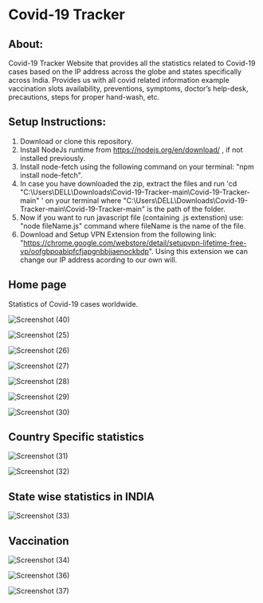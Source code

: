 # Covid-19 Tracker

## About:

Covid-19 Tracker Website that provides all the statistics related to Covid-19 cases based on the IP address across the globe and states specifically across India. Provides us with all covid related information example vaccination slots availability, preventions, symptoms, doctor’s help-desk, precautions, steps for proper hand-wash, etc.
 
## Setup Instructions:

1. Download or clone this repository.
2. Install NodeJs runtime from https://nodejs.org/en/download/ , if not installed previously.
3. Install node-fetch using the following command on your terminal: "npm install node-fetch".
4. In case you have downloaded the zip, extract the files and run 'cd "C:\Users\DELL\Downloads\Covid-19-Tracker-main\Covid-19-Tracker-main" ' on your terminal where "C:\Users\DELL\Downloads\Covid-19-Tracker-main\Covid-19-Tracker-main" is the path of the folder.
5. Now if you want to run javascript file (containing .js extenstion) use: "node fileName.js" command where fileName is the name of the file.
6. Download and Setup VPN Extension from the following link: "https://chrome.google.com/webstore/detail/setupvpn-lifetime-free-vp/oofgbpoabipfcfjapgnbbjjaenockbdp". Using this extension we can change our IP address acording to our own will.


## Home page

Statistics of Covid-19 cases worldwide.


![Screenshot (40)](https://user-images.githubusercontent.com/63581415/150397484-1ea05766-0981-488f-b5f9-68df6e7b7606.png)

![Screenshot (25)](https://user-images.githubusercontent.com/63581415/150397565-1581264e-7139-47a5-b2ec-a2321a1988eb.png)

![Screenshot (26)](https://user-images.githubusercontent.com/63581415/150397848-fa75d765-cc29-43ba-8621-48f8cad96fde.png)

![Screenshot (27)](https://user-images.githubusercontent.com/63581415/150397857-4f72e752-b07e-463c-9cb7-f805f5546339.png)

![Screenshot (28)](https://user-images.githubusercontent.com/63581415/150397872-bb9176a4-df3a-4db7-ae6d-2557c099e054.png)

![Screenshot (29)](https://user-images.githubusercontent.com/63581415/150397887-f1290d64-c81e-4bc6-b320-02921ac2aa4b.png)

![Screenshot (30)](https://user-images.githubusercontent.com/63581415/150397907-da712449-df37-43b2-8d1b-87fef508b76c.png)


## Country Specific statistics


![Screenshot (31)](https://user-images.githubusercontent.com/63581415/150398033-661e7bde-dc21-4ab0-87e0-798cbb5f7f16.png)

![Screenshot (32)](https://user-images.githubusercontent.com/63581415/150398223-237dd29d-3ec6-4d0f-b699-0971bf8ab6ac.png)


## State wise statistics in INDIA 


![Screenshot (33)](https://user-images.githubusercontent.com/63581415/150398339-90a90df3-bf03-4e3a-83bb-7957fbb09fb3.png)


## Vaccination 


![Screenshot (34)](https://user-images.githubusercontent.com/63581415/150398392-f7d0616d-72a1-4bae-87fd-9c5418e90dd4.png)

![Screenshot (36)](https://user-images.githubusercontent.com/63581415/150398400-703d18bb-34b5-43ea-8da9-224de425462b.png)

![Screenshot (37)](https://user-images.githubusercontent.com/63581415/150398415-b912913d-54d8-46b9-904f-3d844523ec62.png)



